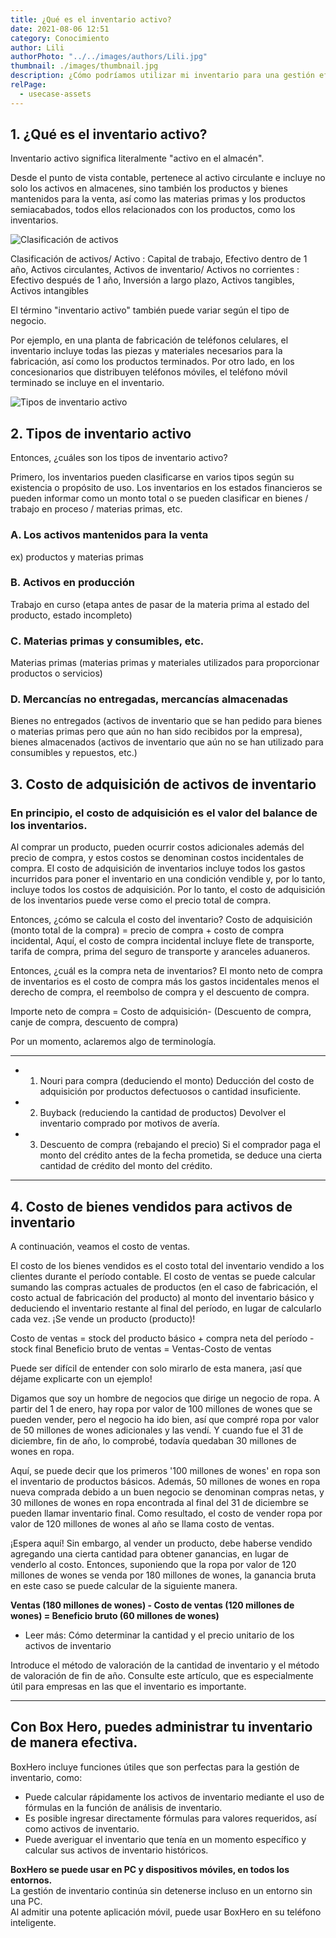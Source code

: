 ```yaml
---
title: ¿Qué es el inventario activo?
date: 2021-08-06 12:51
category: Conocimiento
author: Lili
authorPhoto: "../../images/authors/Lili.jpg"
thumbnail: ./images/thumbnail.jpg
description: ¿Cómo podríamos utilizar mi inventario para una gestión eficiente del inventario?
relPage:
  - usecase-assets
---
```

## 1. ¿Qué es el inventario activo?

Inventario activo significa literalmente "activo en el almacén".

Desde el punto de vista contable, pertenece al activo circulante e incluye no solo los activos en almacenes, sino también los productos y bienes mantenidos para la venta, así como las materias primas y los productos semiacabados, todos ellos relacionados con los productos, como los inventarios.

![Clasificación de activos](./images/1.jpg)

<invisible>
Clasificación de activos/
Activo : Capital de trabajo, Efectivo dentro de 1 año, Activos circulantes, Activos de inventario/
Activos no corrientes : Efectivo después de 1 año, Inversión a largo plazo, Activos tangibles, Activos intangibles
</invisible>

El término "inventario activo" también puede variar según el tipo de negocio.

Por ejemplo, en una planta de fabricación de teléfonos celulares, el inventario incluye todas las piezas y materiales necesarios para la fabricación, así como los productos terminados. Por otro lado, en los concesionarios que distribuyen teléfonos móviles, el teléfono móvil terminado se incluye en el inventario.

![Tipos de inventario activo](./images/2.png)

## 2. Tipos de inventario activo

Entonces, ¿cuáles son los tipos de inventario activo?

Primero, los inventarios pueden clasificarse en varios tipos según su existencia o propósito de uso. Los inventarios en los estados financieros se pueden informar como un monto total o se pueden clasificar en bienes / trabajo en proceso / materias primas, etc.

### A. Los activos mantenidos para la venta

ex) productos y materias primas

### B. Activos en producción

Trabajo en curso (etapa antes de pasar de la materia prima al estado del producto, estado incompleto)

### C. Materias primas y consumibles, etc.

Materias primas (materias primas y materiales utilizados para proporcionar productos o servicios)

### D. Mercancías no entregadas, mercancías almacenadas

Bienes no entregados (activos de inventario que se han pedido para bienes o materias primas pero que aún no han sido recibidos por la empresa), bienes almacenados (activos de inventario que aún no se han utilizado para consumibles y repuestos, etc.)

## 3. Costo de adquisición de activos de inventario

### En principio, el costo de adquisición es el valor del balance de los inventarios.

Al comprar un producto, pueden ocurrir costos adicionales además del precio de compra, y estos costos se denominan costos incidentales de compra. El costo de adquisición de inventarios incluye todos los gastos incurridos para poner el inventario en una condición vendible y, por lo tanto, incluye todos los costos de adquisición. Por lo tanto, el costo de adquisición de los inventarios puede verse como el precio total de compra.

Entonces, ¿cómo se calcula el costo del inventario? Costo de adquisición (monto total de la compra) = precio de compra + costo de compra incidental, Aquí, el costo de compra incidental incluye flete de transporte, tarifa de compra, prima del seguro de transporte y aranceles aduaneros.

Entonces, ¿cuál es la compra neta de inventarios? El monto neto de compra de inventarios es el costo de compra más los gastos incidentales menos el derecho de compra, el reembolso de compra y el descuento de compra.

<tip-box>

Importe neto de compra = Costo de adquisición- (Descuento de compra, canje de compra, descuento de compra)

</tip-box>
Por un momento, aclaremos algo de terminología.

---

- 1. Nouri para compra (deduciendo el monto)
Deducción del costo de adquisición por productos defectuosos o cantidad insuficiente.
- 2. Buyback (reduciendo la cantidad de productos)
Devolver el inventario comprado por motivos de avería.
- 3. Descuento de compra (rebajando el precio)
Si el comprador paga el monto del crédito antes de la fecha prometida, se deduce una cierta cantidad de crédito del monto del crédito.

---

## 4. Costo de bienes vendidos para activos de inventario

A continuación, veamos el costo de ventas.

El costo de los bienes vendidos es el costo total del inventario vendido a los clientes durante el período contable. El costo de ventas se puede calcular sumando las compras actuales de productos (en el caso de fabricación, el costo actual de fabricación del producto) al monto del inventario básico y deduciendo el inventario restante al final del período, en lugar de calcularlo cada vez. ¡Se vende un producto (producto)!

<tip-box>

Costo de ventas = stock del producto básico + compra neta del período - stock final
Beneficio bruto de ventas = Ventas-Costo de ventas

</tip-box>

Puede ser difícil de entender con solo mirarlo de esta manera, ¡así que déjame explicarte con un ejemplo!

<gray-box>
Digamos que soy un hombre de negocios que dirige un negocio de ropa. A partir del 1 de enero, hay ropa por valor de 100 millones de wones que se pueden vender, pero el negocio ha ido bien, así que compré ropa por valor de 50 millones de wones adicionales y las vendí. Y cuando fue el 31 de diciembre, fin de año, lo comprobé, todavía quedaban 30 millones de wones en ropa.

Aquí, se puede decir que los primeros '100 millones de wones' en ropa son el inventario de productos básicos. Además, 50 millones de wones en ropa nueva comprada debido a un buen negocio se denominan compras netas, y 30 millones de wones en ropa encontrada al final del 31 de diciembre se pueden llamar inventario final.
Como resultado, el costo de vender ropa por valor de 120 millones de wones al año se llama costo de ventas.

¡Espera aquí! Sin embargo, al vender un producto, debe haberse vendido agregando una cierta cantidad para obtener ganancias, en lugar de venderlo al costo. Entonces, suponiendo que la ropa por valor de 120 millones de wones se venda por 180 millones de wones, la ganancia bruta en este caso se puede calcular de la siguiente manera.

**Ventas (180 millones de wones) - Costo de ventas (120 millones de wones) = Beneficio bruto (60 millones de wones)**

</gray-box>

- <internal-link to="/blog/posts/como-determinar-la-cantidad-de-inventario-y-determinar-su-precio-unitario">Leer más: Cómo determinar la cantidad y el precio unitario de los activos de inventario</internal-link>

Introduce el método de valoración de la cantidad de inventario y el método de valoración de fin de año. Consulte este artículo, que es especialmente útil para empresas en las que el inventario es importante.

---

## Con Box Hero, puedes administrar tu inventario de manera efectiva.

BoxHero incluye funciones útiles que son perfectas para la gestión de inventario, como:

- Puede calcular rápidamente los activos de inventario mediante el uso de fórmulas en la función de análisis de inventario.
- Es posible ingresar directamente fórmulas para valores requeridos, así como activos de inventario.
- Puede averiguar el inventario que tenía en un momento específico y calcular sus activos de inventario históricos.

<tip-box>

**BoxHero se puede usar en PC y dispositivos móviles, en todos los entornos.**<br/>
La gestión de inventario continúa sin detenerse incluso en un entorno sin una PC.<br/>
Al admitir una potente aplicación móvil, puede usar BoxHero en su teléfono inteligente.

</tip-box>
